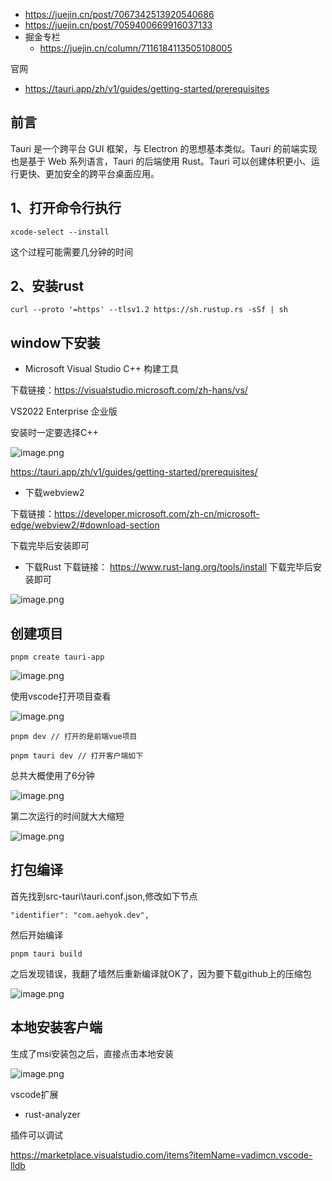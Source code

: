 - https://juejin.cn/post/7067342513920540686
- https://juejin.cn/post/7059400669916037133
- 掘金专栏
  - https://juejin.cn/column/7116184113505108005


官网
- https://tauri.app/zh/v1/guides/getting-started/prerequisites

## 前言

Tauri 是一个跨平台 GUI 框架，与 Electron 的思想基本类似。Tauri 的前端实现也是基于 Web 系列语言，Tauri 的后端使用 Rust。Tauri 可以创建体积更小、运行更快、更加安全的跨平台桌面应用。


## 1、打开命令行执行
```
xcode-select --install
```
这个过程可能需要几分钟的时间

## 2、安装rust
```
curl --proto '=https' --tlsv1.2 https://sh.rustup.rs -sSf | sh
```

## window下安装

- Microsoft Visual Studio C++ 构建工具

下载链接：https://visualstudio.microsoft.com/zh-hans/vs/

VS2022 Enterprise 企业版 

安装时一定要选择C++

![image.png](https://p6-juejin.byteimg.com/tos-cn-i-k3u1fbpfcp/39f29a22993147799ed29f9b1fc95a82~tplv-k3u1fbpfcp-watermark.image?)

https://tauri.app/zh/v1/guides/getting-started/prerequisites/


- 下载webview2

下载链接：https://developer.microsoft.com/zh-cn/microsoft-edge/webview2/#download-section

下载完毕后安装即可

- 下载Rust
下载链接： https://www.rust-lang.org/tools/install
下载完毕后安装即可



![image.png](https://p6-juejin.byteimg.com/tos-cn-i-k3u1fbpfcp/091e54375725429d8c089d6988640d2f~tplv-k3u1fbpfcp-watermark.image?)


## 创建项目

```
pnpm create tauri-app

```

![image.png](https://p3-juejin.byteimg.com/tos-cn-i-k3u1fbpfcp/efec3e1df83f4f57b8b51fe28b688050~tplv-k3u1fbpfcp-watermark.image?)

使用vscode打开项目查看


![image.png](https://p6-juejin.byteimg.com/tos-cn-i-k3u1fbpfcp/5d33ec99c6d8442d88b473da799c0b0a~tplv-k3u1fbpfcp-watermark.image?)

```
pnpm dev // 打开的是前端vue项目

pnpm tauri dev // 打开客户端如下
```

总共大概使用了6分钟

![image.png](https://p3-juejin.byteimg.com/tos-cn-i-k3u1fbpfcp/dfaee233c7234d7fbcf332e117efbeaf~tplv-k3u1fbpfcp-watermark.image?)


第二次运行的时间就大大缩短

![image.png](https://p1-juejin.byteimg.com/tos-cn-i-k3u1fbpfcp/bec60f8d52654475ad726eceb3107522~tplv-k3u1fbpfcp-watermark.image?)


## 打包编译

首先找到src-tauri\tauri.conf.json,修改如下节点
```
"identifier": "com.aehyok.dev",
```

然后开始编译
```
pnpm tauri build
```
之后发现错误，我翻了墙然后重新编译就OK了，因为要下载github上的压缩包

![image.png](https://p1-juejin.byteimg.com/tos-cn-i-k3u1fbpfcp/6fe503d703ce4ed493da863355d15514~tplv-k3u1fbpfcp-watermark.image?)


## 本地安装客户端

生成了msi安装包之后，直接点击本地安装

![image.png](https://p6-juejin.byteimg.com/tos-cn-i-k3u1fbpfcp/d1b0b6502d614a5bb255a2bc720edd9e~tplv-k3u1fbpfcp-watermark.image?)






vscode扩展
 - rust-analyzer




插件可以调试

https://marketplace.visualstudio.com/items?itemName=vadimcn.vscode-lldb